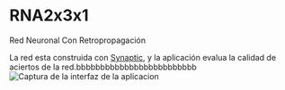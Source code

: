 # RNA2x3x1
Red Neuronal Con Retropropagación

La red esta construida con [Synaptic](synaptic.juancazala.com), y la aplicación evalua la calidad de aciertos de la red.bbbbbbbbbbbbbbbbbbbbbbbbb
![Captura de la interfaz de la aplicacion](https://zergote.github.io/RNA2x3x1/captura.png)
